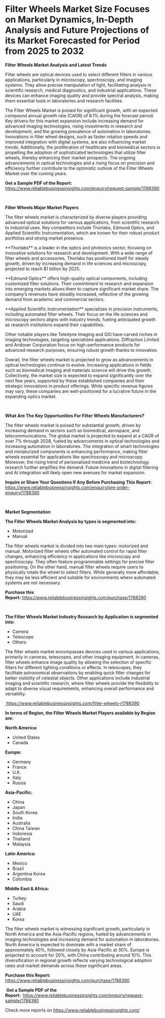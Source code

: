 <p><h1>Filter Wheels Market Size Focuses on Market Dynamics, In-Depth Analysis and Future Projections of its Market Forecasted for Period from 2025 to 2032</h1></p><p><strong>Filter Wheels Market Analysis and Latest Trends</strong></p>
<p><p>Filter wheels are optical devices used to select different filters in various applications, particularly in microscopy, spectroscopy, and imaging systems. They allow precise manipulation of light, facilitating analysis in scientific research, medical diagnostics, and industrial applications. These devices can enhance imaging quality and provide spectral analysis, making them essential tools in laboratories and research facilities.</p><p>The Filter Wheels Market is poised for significant growth, with an expected compound annual growth rate (CAGR) of 8.1% during the forecast period. Key drivers for this market expansion include increasing demand for advanced imaging technologies, rising investments in research and development, and the growing prevalence of automation in laboratories. Innovations in filter wheel designs, such as faster rotation speeds and improved integration with digital systems, are also influencing market trends. Additionally, the proliferation of healthcare and biomedical sectors is propelling the adoption of sophisticated technologies that utilize filter wheels, thereby enhancing their market prospects. The ongoing advancements in optical technologies and a rising focus on precision and efficiency further contribute to the optimistic outlook of the Filter Wheels Market over the coming years.</p></p>
<p><strong>Get a Sample PDF of the Report:&nbsp;</strong> <a href="https://www.reliablebusinessinsights.com/enquiry/request-sample/1788390?utm_campaign=2633&utm_medium=2&utm_source=Github&utm_content=ia&utm_term=11042025&utm_id=filter-wheels">https://www.reliablebusinessinsights.com/enquiry/request-sample/1788390</a></p>
<p>&nbsp;</p>
<p><strong>Filter Wheels Major Market Players</strong></p>
<p><p>The filter wheels market is characterized by diverse players providing advanced optical solutions for various applications, from scientific research to industrial uses. Key competitors include Thorlabs, Edmund Optics, and Applied Scientific Instrumentation, which are known for their robust product portfolios and strong market presence.</p><p>**Thorlabs** is a leader in the optics and photonics sector, focusing on innovative solutions for research and development. With a wide range of filter wheels and accessories, Thorlabs has positioned itself for steady growth, driven by increasing demand in life sciences and microscopy, projected to reach $1 billion by 2025.</p><p>**Edmund Optics** offers high-quality optical components, including customized filter solutions. Their commitment to research and expansion into emerging markets allows them to capture significant market share. The company’s revenues have steadily increased, reflective of the growing demand from academic and commercial sectors.</p><p>**Applied Scientific Instrumentation** specializes in precision instruments, including automated filter wheels. Their focus on the life sciences and microscopy sectors aligns with industry trends, fueling anticipated growth as research institutions expand their capabilities.</p><p>Other notable players like Teledyne Imaging and QSI have carved niches in imaging technologies, targeting specialized applications. Diffraction Limited and Andover Corporation focus on high-performance products for advanced research purposes, ensuring robust growth thanks to innovation.</p><p>Overall, the filter wheels market is projected to grow as advancements in optical technologies continue to evolve. Increasing applications in fields such as biomedical imaging and materials science will drive this growth. Collectively, the market size is expected to expand significantly over the next few years, supported by these established companies and their strategic innovations in product offerings. While specific revenue figures may vary, these companies are well-positioned for a lucrative future in the expanding optics market.</p></p>
<p>&nbsp;</p>
<p><strong>What Are The Key Opportunities For Filter Wheels Manufacturers?</strong></p>
<p><p>The filter wheels market is poised for substantial growth, driven by increasing demand in sectors such as biomedical, aerospace, and telecommunications. The global market is projected to expand at a CAGR of over 7% through 2028, fueled by advancements in optical technologies and increasing automation in laboratories. The integration of smart technologies and miniaturized components is enhancing performance, making filter wheels essential for applications like spectroscopy and microscopy. Moreover, the rising trend of personalized medicine and biotechnology research further amplifies the demand. Future innovations in digital filtering and AI integration will likely open new avenues for market expansion.</p></p>
<p><strong>Inquire or Share Your Questions If Any Before Purchasing This Report:</strong> <a href="https://www.reliablebusinessinsights.com/enquiry/pre-order-enquiry/1788390?utm_campaign=2633&utm_medium=2&utm_source=Github&utm_content=ia&utm_term=11042025&utm_id=filter-wheels">https://www.reliablebusinessinsights.com/enquiry/pre-order-enquiry/1788390</a></p>
<p>&nbsp;</p>
<p><strong>Market Segmentation</strong></p>
<p><strong>The Filter Wheels Market Analysis by types is segmented into:</strong></p>
<p><ul><li>Motorized</li><li>Manual</li></ul></p>
<p><p>The filter wheels market is divided into two main types: motorized and manual. Motorized filter wheels offer automated control for rapid filter changes, enhancing efficiency in applications like microscopy and spectroscopy. They often feature programmable settings for precise filter positioning. On the other hand, manual filter wheels require users to physically rotate the wheel to select filters. While generally more affordable, they may be less efficient and suitable for environments where automated systems are not necessary.</p></p>
<p><strong>Purchase this Report:&nbsp;</strong><a href="https://www.reliablebusinessinsights.com/purchase/1788390?utm_campaign=2633&utm_medium=2&utm_source=Github&utm_content=ia&utm_term=11042025&utm_id=filter-wheels">https://www.reliablebusinessinsights.com/purchase/1788390</a></p>
<p>&nbsp;</p>
<p><strong>The Filter Wheels Market Industry Research by Application is segmented into:</strong></p>
<p><ul><li>Camera</li><li>Telescope</li><li>Others</li></ul></p>
<p><p>The filter wheels market encompasses devices used in various applications, primarily in cameras, telescopes, and other imaging equipment. In cameras, filter wheels enhance image quality by allowing the selection of specific filters for different lighting conditions or effects. In telescopes, they facilitate astronomical observations by enabling quick filter changes for better visibility of celestial objects. Other applications include industrial imaging and scientific research, where filter wheels provide the flexibility to adapt to diverse visual requirements, enhancing overall performance and versatility.</p></p>
<p><a href="https://www.reliablebusinessinsights.com/filter-wheels-r1788390?utm_campaign=2633&utm_medium=2&utm_source=Github&utm_content=ia&utm_term=11042025&utm_id=filter-wheels">&nbsp;https://www.reliablebusinessinsights.com/filter-wheels-r1788390</a></p>
<p><strong>In terms of Region, the Filter Wheels Market Players available by Region are:</strong></p>
<p>
    <p> <strong> North America: </strong>
        <ul>
            <li>United States</li>
            <li>Canada</li>
        </ul>
        </p> 
    <p> <strong> Europe: </strong>
        <ul>
            <li>Germany</li>
            <li>France</li>
            <li>U.K.</li>
            <li>Italy</li>
            <li>Russia</li>
        </ul>
        </p> 
    <p> <strong> Asia-Pacific: </strong>
        <ul>
            <li>China</li>
            <li>Japan</li>
            <li>South Korea</li>
            <li>India</li>
            <li>Australia</li>
            <li>China Taiwan</li>
            <li>Indonesia</li>
            <li>Thailand</li>
            <li>Malaysia</li>
        </ul>
        </p> 
    <p> <strong> Latin America: </strong>
        <ul>
            <li>Mexico</li>
            <li>Brazil</li>
            <li>Argentina Korea</li>
            <li>Colombia</li>
        </ul>
        </p> 
    <p> <strong> Middle East & Africa: </strong>
        <ul>
            <li>Turkey</li>
            <li>Saudi</li>
            <li>Arabia</li>
            <li>UAE</li>
            <li>Korea</li>
        </ul>
    </p>
    </p>
<p><p>The filter wheels market is witnessing significant growth, particularly in North America and the Asia-Pacific regions, fueled by advancements in imaging technologies and increasing demand for automation in laboratories. North America is expected to dominate with a market share of approximately 40%, followed closely by Asia-Pacific at 30%. Europe is projected to account for 20%, with China contributing around 10%. This diversification in regional growth reflects varying technological adoption rates and market demands across these significant areas.</p></p>
<p><strong>Purchase this Report: </strong><a href="https://www.reliablebusinessinsights.com/purchase/1788390?utm_campaign=2633&utm_medium=2&utm_source=Github&utm_content=ia&utm_term=11042025&utm_id=filter-wheels">https://www.reliablebusinessinsights.com/purchase/1788390</a></p>
<p>&nbsp;<strong>Get a Sample PDF of the Report:&nbsp;&nbsp;</strong><a href="https://www.reliablebusinessinsights.com/enquiry/request-sample/1788390?utm_campaign=2633&utm_medium=2&utm_source=Github&utm_content=ia&utm_term=11042025&utm_id=filter-wheels">https://www.reliablebusinessinsights.com/enquiry/request-sample/1788390</a></p>
<p><strong></strong></p>
<p>Check more reports on <a href="https://www.reliablebusinessinsights.com/?utm_campaign=2633&utm_medium=2&utm_source=Github&utm_content=ia&utm_term=11042025&utm_id=filter-wheels">https://www.reliablebusinessinsights.com/</a></p>